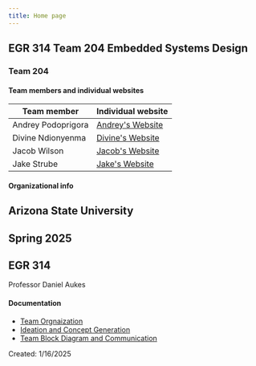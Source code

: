 ```yaml
---
title: Home page
---
```


## EGR 314 Team 204 Embedded Systems Design

### Team 204
#### Team members and individual websites
| Team member | Individual website |
|-------------|--------------------|
| Andrey Podoprigora | [Andrey's Website]() |
| Divine Ndionyenma | [Divine's Website]() |
| Jacob Wilson | [Jacob's Website]() |
| Jake Strube | [Jake's Website](https://jakestrube.github.io/) |

#### Organizational info
Arizona State University
--------
Spring 2025
--------
EGR 314
--------
Professor Daniel Aukes

#### Documentation

- [Team Orgnaization](Team_Organization)
- [Ideation and Concept Generation](Concept_Ideation)
- [Team Block Diagram and Communication](Team_Block_Diagram_and_Communication)



Created: 1/16/2025
